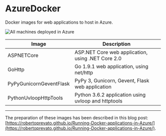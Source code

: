 # AzureDocker
Docker images for web applications to host in Azure.

![All machines deployed in Azure](https://robertoprevato.github.io/images/posts/azuredocker/azure-tutorial-rg-demo-apps.png)

| Image   | Description |
|---------|-------------|
| ASPNETCore | ASP.NET Core web application, using .NET Core 2.0 |
| GoHttp | Go 1.9.1 web application, using net/http |
| PyPyGunicornGeventFlask | PyPy 3, Gunicorn, Gevent, Flask web application |
| PythonUvloopHttpTools | Python 3.6.2 application using uvloop and httptools |

---

The preparation of these images has been described in this blog post: [https://robertoprevato.github.io/Running-Docker-applications-in-Azure/](https://robertoprevato.github.io/Running-Docker-applications-in-Azure/).